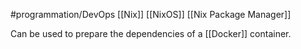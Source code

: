 #programmation/DevOps 
[[Nix]]
[[NixOS]]
[[Nix Package Manager]]

Can be used to prepare the dependencies of a [[Docker]] container.